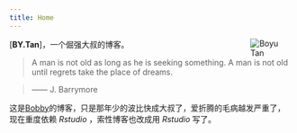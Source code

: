 ```yaml
---
title: Home
---
```


[<img src="https://ws1.sinaimg.cn/large/8f5e6680gy1fy377ynzxdj20a90a9te7.jpg" style="max-width:15%;min-width:40px;float:right;" alt="Boyu Tan" />](https://www.tanboyu.com)

[**BY.Tan**]，一个倔强大叔的博客。

> A man is not old as long as he is seeking something. A man is not old until regrets take the place of dreams. 

> —— J. Barrymore

这是[Bobby](/about/)的博客，只是那年少的波比快成大叔了，爱折腾的毛病越发严重了，现在重度依赖
*Rstudio*
，索性博客也改成用
*Rstudio*
写了。

